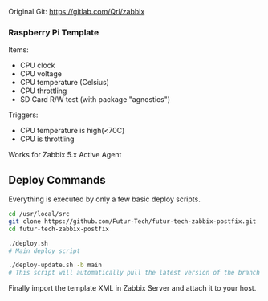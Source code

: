 Original Git: https://gitlab.com/Qrl/zabbix

### Raspberry Pi Template

Items:
- CPU clock
- CPU voltage
- CPU temperature (Celsius)
- CPU throttling
- SD Card R/W test (with package "agnostics")

Triggers:
- CPU temperature is high(<70C)
- CPU is throttling

Works for Zabbix 5.x Active Agent

## Deploy Commands

Everything is executed by only a few basic deploy scripts. 

```bash
cd /usr/local/src
git clone https://github.com/Futur-Tech/futur-tech-zabbix-postfix.git
cd futur-tech-zabbix-postfix

./deploy.sh 
# Main deploy script

./deploy-update.sh -b main
# This script will automatically pull the latest version of the branch ("main" in the example) and relaunch itself if a new version is found. Then it will run deploy.sh. Also note that any additional arguments given to this script will be passed to the deploy.sh script.
```

Finally import the template XML in Zabbix Server and attach it to your host.
